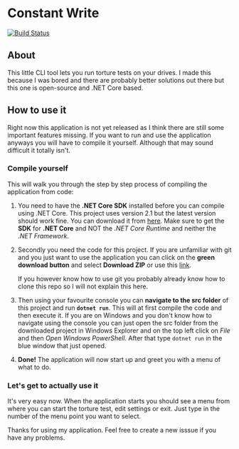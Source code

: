 # Constant Write
[![Build Status](https://img.shields.io/endpoint.svg?url=https%3A%2F%2Factions-badge.atrox.dev%2FLukas34%2FConstantWrite%2Fbadge&style=flat)](https://actions-badge.atrox.dev/Lukas34/ConstantWrite/goto)

## About
This little CLI tool lets you run torture tests on your drives.
I made this because I was bored and there are probably better solutions out there but this one is open-source and .NET Core based.

## How to use it
Right now this application is not yet released as I think there are still some important features missing. If you want to run and use the application anyways you will have to compile it yourself. Although that may sound difficult it totally isn't.

### Compile yourself
This will walk you through the step by step process of compiling the application from code:

1. You need to have the **.NET Core SDK** installed before you can compile using .NET Core. This project uses version 2.1 but the latest version should work fine. You can download it from [here](https://dotnet.microsoft.com/download). Make sure to get the **SDK** for **.NET Core** and NOT the *.NET Core Runtime* and neither the *.NET Framework*.

2. Secondly you need the code for this project. If you are unfamiliar with git and you just want to use the application you can click on the **green download button** and select **Download ZIP** or use this [link](https://github.com/Lukas34/ConstantWrite/archive/master.zip).

    If you however know how to use git you probably already know how to clone this repo so I will not explain this here.

3. Then using your favourite console you can **navigate to the src folder** of this project and run **`dotnet run`**. This will at first compile the code and then execute it. If you are on Windows and you don't know how to navigate using the console you can just open the src folder from the downloaded project in Windows Explorer and on the top left click on *File* and then *Open Windows PowerShell*. After that type `dotnet run` in the blue window that just opened.

4. **Done!** The application will now start up and greet you with a menu of what to do.

### Let's get to actually use it
It's very easy now. When the application starts you should see a menu from where you can start the torture test, edit settings or exit. Just type in the number of the menu point you want to select.

Thanks for using my application. Feel free to create a new isssue if you have any problems.
